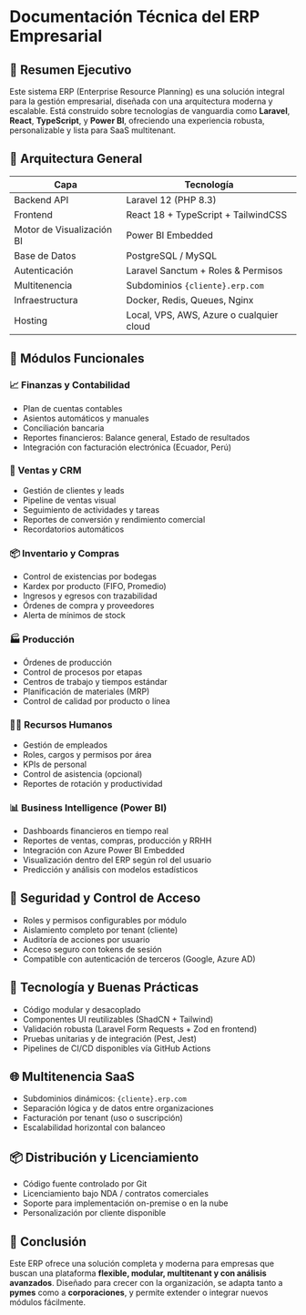 
# Documentación Técnica del ERP Empresarial

## 🧠 Resumen Ejecutivo

Este sistema ERP (Enterprise Resource Planning) es una solución integral para la gestión empresarial, diseñada con una arquitectura moderna y escalable. Está construido sobre tecnologías de vanguardia como **Laravel**, **React**, **TypeScript**, y **Power BI**, ofreciendo una experiencia robusta, personalizable y lista para SaaS multitenant.

## 🧱 Arquitectura General

| Capa | Tecnología |
|------|------------|
| Backend API | Laravel 12 (PHP 8.3) |
| Frontend | React 18 + TypeScript + TailwindCSS |
| Motor de Visualización BI | Power BI Embedded |
| Base de Datos | PostgreSQL / MySQL |
| Autenticación | Laravel Sanctum + Roles & Permisos |
| Multitenencia | Subdominios `{cliente}.erp.com` |
| Infraestructura | Docker, Redis, Queues, Nginx |
| Hosting | Local, VPS, AWS, Azure o cualquier cloud |

## 🧩 Módulos Funcionales

### 📈 Finanzas y Contabilidad

- Plan de cuentas contables
- Asientos automáticos y manuales
- Conciliación bancaria
- Reportes financieros: Balance general, Estado de resultados
- Integración con facturación electrónica (Ecuador, Perú)

### 💼 Ventas y CRM

- Gestión de clientes y leads
- Pipeline de ventas visual
- Seguimiento de actividades y tareas
- Reportes de conversión y rendimiento comercial
- Recordatorios automáticos

### 📦 Inventario y Compras

- Control de existencias por bodegas
- Kardex por producto (FIFO, Promedio)
- Ingresos y egresos con trazabilidad
- Órdenes de compra y proveedores
- Alerta de mínimos de stock

### 🏭 Producción

- Órdenes de producción
- Control de procesos por etapas
- Centros de trabajo y tiempos estándar
- Planificación de materiales (MRP)
- Control de calidad por producto o línea

### 🧑‍💼 Recursos Humanos

- Gestión de empleados
- Roles, cargos y permisos por área
- KPIs de personal
- Control de asistencia (opcional)
- Reportes de rotación y productividad

### 📊 Business Intelligence (Power BI)

- Dashboards financieros en tiempo real
- Reportes de ventas, compras, producción y RRHH
- Integración con Azure Power BI Embedded
- Visualización dentro del ERP según rol del usuario
- Predicción y análisis con modelos estadísticos

## 🔐 Seguridad y Control de Acceso

- Roles y permisos configurables por módulo
- Aislamiento completo por tenant (cliente)
- Auditoría de acciones por usuario
- Acceso seguro con tokens de sesión
- Compatible con autenticación de terceros (Google, Azure AD)

## 🧪 Tecnología y Buenas Prácticas

- Código modular y desacoplado
- Componentes UI reutilizables (ShadCN + Tailwind)
- Validación robusta (Laravel Form Requests + Zod en frontend)
- Pruebas unitarias y de integración (Pest, Jest)
- Pipelines de CI/CD disponibles vía GitHub Actions

## 🌐 Multitenencia SaaS

- Subdominios dinámicos: `{cliente}.erp.com`
- Separación lógica y de datos entre organizaciones
- Facturación por tenant (uso o suscripción)
- Escalabilidad horizontal con balanceo

## 📦 Distribución y Licenciamiento

- Código fuente controlado por Git
- Licenciamiento bajo NDA / contratos comerciales
- Soporte para implementación on-premise o en la nube
- Personalización por cliente disponible

## 🚀 Conclusión

Este ERP ofrece una solución completa y moderna para empresas que buscan una plataforma **flexible, modular, multitenant y con análisis avanzados**. Diseñado para crecer con la organización, se adapta tanto a **pymes** como a **corporaciones**, y permite extender o integrar nuevos módulos fácilmente.
